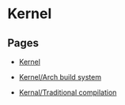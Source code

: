# Kernel

## Pages

- [Kernel](kernel.md)

- [Kernel/Arch build system](kernel-arch-build-system.md)

- [Kernal/Traditional compilation](kernel-traditional-compilation.md)
